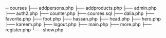 ─ courses
    ├── addpersons.php
    ├── addproducts.php
    ├── admin.php
    ├── auth2.php
    ├── counter.php
    ├── courses.sql
    ├── dalia.php
    ├── favorite.php
    ├── foot.php
    ├── hassan.php
    ├── head.php
    ├── hero.php
    ├── kareem.php
    ├── logout.php
    ├── main.php
    ├── more.php
    ├── register.php
    └── show.php


